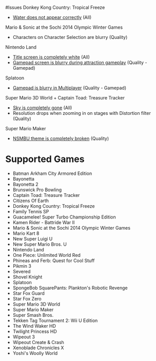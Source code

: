 #Issues
Donkey Kong Country: Tropical Freeze

- [Water does not appear correctly](http://i.imgur.com/0X194fi.jpg) (All)

Mario & Sonic at the Sochi 2014 Olympic Winter Games

- Characters on Character Selection are blurry (Quality)

Nintendo Land

- [Title screen is completely white](http://i.imgur.com/Jmbpj0h.png) (All)
- [Gamepad screen is blurry during attraction gameplay](http://i.imgur.com/B22muq6.jpg) (Quality - Gamepad)

Splatoon

- [Gamepad is blurry in Multiplayer](http://imgur.com/a/1YecH) (Quality - Gamepad)

Super Mario 3D World + Captain Toad: Treasure Tracker

- [Sky is completely gone](http://i.imgur.com/YwnNN2w.jpg) (All)
- Resolution drops when zooming in on stages with Distortion filter (Quality)

Super Mario Maker

- [NSMBU theme is completely broken](http://i.imgur.com/OumJaa6.png) (Quality)

# Supported Games
- Batman Arkham City Armored Edition
- Bayonetta
- Bayonetta 2
- Brunswick Pro Bowling
- Captain Toad: Treasure Tracker
- Citizens Of Earth
- Donkey Kong Country: Tropical Freeze
- Family Tennis SP
- Guacamelee! Super Turbo Championship Edition
- Kamen Rider - Battride War II
- Mario & Sonic at the Sochi 2014 Olympic Winter Games
- Mario Kart 8
- New Super Luigi U
- New Super Mario Bros. U
- Nintendo Land
- One Piece: Unlimited World Red
- Phineas and Ferb: Quest for Cool Stuff
- Pikmin 3
- Severed
- Shovel Knight
- Splatoon
- SpongeBob SquarePants: Plankton's Robotic Revenge
- Star Fox Guard
- Star Fox Zero
- Super Mario 3D World
- Super Mario Maker
- Super Smash Bros.
- Tekken Tag Tournament 2: Wii U Edition
- The Wind Waker HD
- Twilight Princess HD
- Wipeout 3
- Wipeout Create & Crash
- Xenoblade Chronicles X
- Yoshi's Woolly World
